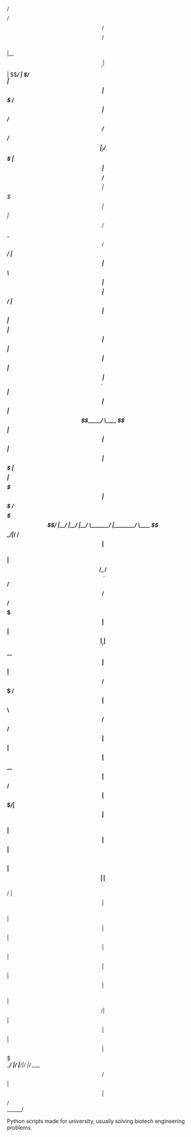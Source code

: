  /$$$$$$$$ /$$                       /$$$$$$$$                    /$$       
|__  $$__/| $$                      | $$_____/                   | $/       
   | $$   | $$$$$$$   /$$$$$$       | $$       /$$   /$$  /$$$$$$|_//$$$$$$$
   | $$   | $$__  $$ /$$__  $$      | $$$$$   | $$  | $$ /$$__  $$ /$$_____/
   | $$   | $$  \ $$| $$$$$$$$      | $$__/   | $$  | $$| $$$$$$$$|  $$$$$$ 
   | $$   | $$  | $$| $$_____/      | $$      | $$  | $$| $$_____/ \____  $$
   | $$   | $$  | $$|  $$$$$$$      | $$$$$$$$|  $$$$$$$|  $$$$$$$ /$$$$$$$/
   |__/   |__/  |__/ \_______/      |________/ \____  $$ \_______/|_______/ 
                                               /$$  | $$                    
                                              |  $$$$$$/                    
                                               \______/                     
 /$$   /$$           /$$         /$$$$$$$                                   
| $$  | $$          |__/        | $$__  $$                                  
| $$  | $$ /$$$$$$$  /$$        | $$  \ $$ /$$   /$$                        
| $$  | $$| $$__  $$| $$ /$$$$$$| $$$$$$$/| $$  | $$                        
| $$  | $$| $$  \ $$| $$|______/| $$____/ | $$  | $$                        
| $$  | $$| $$  | $$| $$        | $$      | $$  | $$                        
|  $$$$$$/| $$  | $$| $$        | $$      |  $$$$$$$                        
 \______/ |__/  |__/|__/        |__/       \____  $$                        
                                           /$$  | $$                        
                                          |  $$$$$$/                        
                                           \______/                         


Python scripts made for university, usually solving biotech engineering problems.
